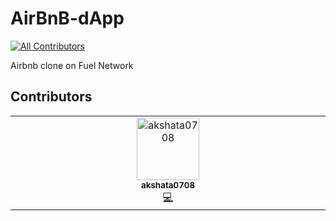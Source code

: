 # AirBnB-dApp
<!-- ALL-CONTRIBUTORS-BADGE:START - Do not remove or modify this section -->
[![All Contributors](https://img.shields.io/badge/all_contributors-1-orange.svg?style=flat-square)](#contributors-)
<!-- ALL-CONTRIBUTORS-BADGE:END -->
Airbnb clone on Fuel Network

## Contributors


<!-- ALL-CONTRIBUTORS-LIST:START - Do not remove or modify this section -->
<!-- prettier-ignore-start -->
<!-- markdownlint-disable -->
<table>
  <tbody>
    <tr>
      <td align="center" valign="top" width="14.28%"><a href="https://github.com/akshata0708"><img src="https://avatars.githubusercontent.com/u/147171136?v=4?s=100" width="100px;" alt="akshata0708"/><br /><sub><b>akshata0708</b></sub></a><br /><a href="https://github.com/Ash20pk/AirBnB-dApp/commits?author=akshata0708" title="Code">💻</a></td>
    </tr>
  </tbody>
</table>

<!-- markdownlint-restore -->
<!-- prettier-ignore-end -->

<!-- ALL-CONTRIBUTORS-LIST:END -->
<!-- prettier-ignore-start -->
<!-- markdownlint-disable -->

<!-- markdownlint-restore -->
<!-- prettier-ignore-end -->

<!-- ALL-CONTRIBUTORS-LIST:END -->
